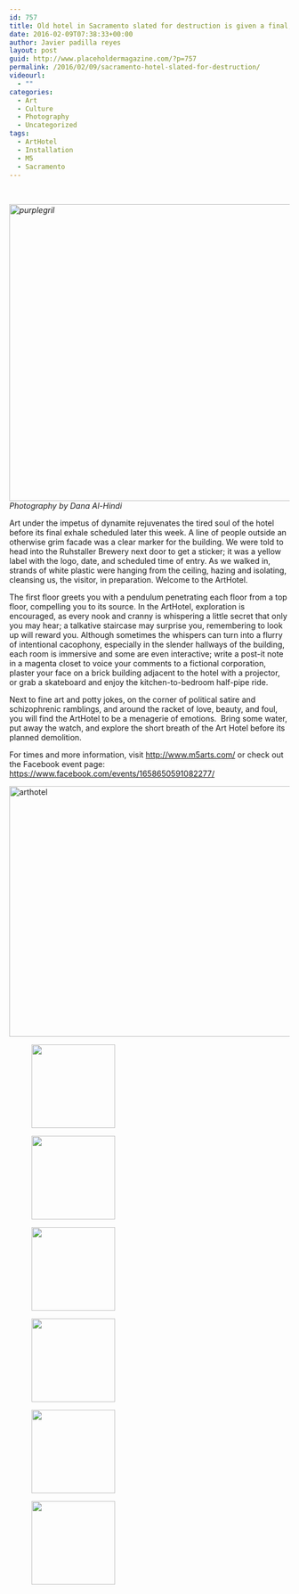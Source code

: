 ```yaml
---
id: 757
title: Old hotel in Sacramento slated for destruction is given a final, refreshing breath by over 60 artists
date: 2016-02-09T07:38:33+00:00
author: Javier padilla reyes
layout: post
guid: http://www.placeholdermagazine.com/?p=757
permalink: /2016/02/09/sacramento-hotel-slated-for-destruction/
videourl:
  - ""
categories:
  - Art
  - Culture
  - Photography
  - Uncategorized
tags:
  - ArtHotel
  - Installation
  - M5
  - Sacramento
---
```

&nbsp;

_[<img class="aligncenter wp-image-771" src="http://localhost:8888/wordpress/wp-content/uploads/2016/02/purplegril-1024x682.jpg" alt="purplegril" width="800" height="533" />](http://localhost:8888/wordpress/wp-content/uploads/2016/02/purplegril.jpg)Photography by Dana Al-Hindi_

Art under the impetus of dynamite rejuvenates the tired soul of the hotel before its final exhale scheduled later this week. A line of people outside an otherwise grim facade was a clear marker for the building. We were told to head into the Ruhstaller Brewery next door to get a sticker; it was a yellow label with the logo, date, and scheduled time of entry. As we walked in, strands of white plastic were hanging from the ceiling, hazing and isolating, cleansing us, the visitor, in preparation. Welcome to the ArtHotel.

The first floor greets you with a pendulum penetrating each floor from a top floor, compelling you to its source. In the ArtHotel, exploration is encouraged, as every nook and cranny is whispering a little secret that only you may hear; a talkative staircase may surprise you, remembering to look up will reward you. Although sometimes the whispers can turn into a flurry of intentional cacophony, especially in the slender hallways of the building, each room is immersive and some are even interactive; write a post-it note in a magenta closet to voice your comments to a fictional corporation, plaster your face on a brick building adjacent to the hotel with a projector, or grab a skateboard and enjoy the kitchen-to-bedroom half-pipe ride.

Next to fine art and potty jokes, on the corner of political satire and schizophrenic ramblings, and around the racket of love, beauty, and foul, you will find the ArtHotel to be a menagerie of emotions.  Bring some water, put away the watch, and explore the short breath of the Art Hotel before its planned demolition.

For times and more information, visit <http://www.m5arts.com/> or check out the Facebook event page: <https://www.facebook.com/events/1658650591082277/>

[<img class="alignnone size-large wp-image-777" src="http://localhost:8888/wordpress/wp-content/uploads/2016/02/arthotel-1024x682.jpg" alt="arthotel" width="676" height="450" />](http://localhost:8888/wordpress/wp-content/uploads/2016/02/arthotel.jpg)

<div id='gallery-5' class='gallery galleryid-757 gallery-columns-2 gallery-size-thumbnail'>
  <figure class='gallery-item'> 
  
  <div class='gallery-icon landscape'>
    <a href='http://localhost:8888/wordpress/2016/02/09/sacramento-hotel-slated-for-destruction/pink/'><img width="150" height="150" src="http://localhost:8888/wordpress/wp-content/uploads/2016/02/pink-150x150.jpg" class="attachment-thumbnail size-thumbnail" alt="" srcset="http://localhost:8888/wordpress/wp-content/uploads/2016/02/pink-150x150.jpg 150w, http://localhost:8888/wordpress/wp-content/uploads/2016/02/pink-100x100.jpg 100w" sizes="100vw" /></a>
  </div></figure><figure class='gallery-item'> 
  
  <div class='gallery-icon portrait'>
    <a href='http://localhost:8888/wordpress/2016/02/09/sacramento-hotel-slated-for-destruction/ladysteps/'><img width="150" height="150" src="http://localhost:8888/wordpress/wp-content/uploads/2016/02/ladysteps-150x150.jpg" class="attachment-thumbnail size-thumbnail" alt="" srcset="http://localhost:8888/wordpress/wp-content/uploads/2016/02/ladysteps-150x150.jpg 150w, http://localhost:8888/wordpress/wp-content/uploads/2016/02/ladysteps-100x100.jpg 100w" sizes="100vw" /></a>
  </div></figure><figure class='gallery-item'> 
  
  <div class='gallery-icon landscape'>
    <a href='http://localhost:8888/wordpress/2016/02/09/sacramento-hotel-slated-for-destruction/quick-brown/'><img width="150" height="150" src="http://localhost:8888/wordpress/wp-content/uploads/2016/02/Quick-Brown-150x150.jpg" class="attachment-thumbnail size-thumbnail" alt="" srcset="http://localhost:8888/wordpress/wp-content/uploads/2016/02/Quick-Brown-150x150.jpg 150w, http://localhost:8888/wordpress/wp-content/uploads/2016/02/Quick-Brown-100x100.jpg 100w" sizes="100vw" /></a>
  </div></figure><figure class='gallery-item'> 
  
  <div class='gallery-icon landscape'>
    <a href='http://localhost:8888/wordpress/2016/02/09/sacramento-hotel-slated-for-destruction/carved/'><img width="150" height="150" src="http://localhost:8888/wordpress/wp-content/uploads/2016/02/carved-150x150.jpg" class="attachment-thumbnail size-thumbnail" alt="" srcset="http://localhost:8888/wordpress/wp-content/uploads/2016/02/carved-150x150.jpg 150w, http://localhost:8888/wordpress/wp-content/uploads/2016/02/carved-100x100.jpg 100w" sizes="100vw" /></a>
  </div></figure><figure class='gallery-item'> 
  
  <div class='gallery-icon landscape'>
    <a href='http://localhost:8888/wordpress/2016/02/09/sacramento-hotel-slated-for-destruction/birds-nest/'><img width="150" height="150" src="http://localhost:8888/wordpress/wp-content/uploads/2016/02/birds-nest-150x150.jpg" class="attachment-thumbnail size-thumbnail" alt="" srcset="http://localhost:8888/wordpress/wp-content/uploads/2016/02/birds-nest-150x150.jpg 150w, http://localhost:8888/wordpress/wp-content/uploads/2016/02/birds-nest-100x100.jpg 100w" sizes="100vw" /></a>
  </div></figure><figure class='gallery-item'> 
  
  <div class='gallery-icon landscape'>
    <a href='http://localhost:8888/wordpress/2016/02/09/sacramento-hotel-slated-for-destruction/hangedhangers/'><img width="150" height="150" src="http://localhost:8888/wordpress/wp-content/uploads/2016/02/hangedhangers-150x150.jpg" class="attachment-thumbnail size-thumbnail" alt="" srcset="http://localhost:8888/wordpress/wp-content/uploads/2016/02/hangedhangers-150x150.jpg 150w, http://localhost:8888/wordpress/wp-content/uploads/2016/02/hangedhangers-100x100.jpg 100w" sizes="100vw" /></a>
  </div></figure>
</div>